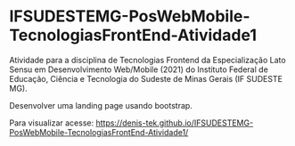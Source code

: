 # IFSUDESTEMG-PosWebMobile-TecnologiasFrontEnd-Atividade1

Atividade para a disciplina de Tecnologias Frontend da Especialização Lato Sensu em Desenvolvimento Web/Mobile (2021) do Instituto Federal de Educação, Ciência e Tecnologia do Sudeste de Minas Gerais (IF SUDESTE MG).

Desenvolver uma landing page usando bootstrap.

Para visualizar acesse: 
https://denis-tek.github.io/IFSUDESTEMG-PosWebMobile-TecnologiasFrontEnd-Atividade1/
